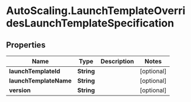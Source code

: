 # AutoScaling.LaunchTemplateOverridesLaunchTemplateSpecification

## Properties

Name | Type | Description | Notes
------------ | ------------- | ------------- | -------------
**launchTemplateId** | **String** |  | [optional] 
**launchTemplateName** | **String** |  | [optional] 
**version** | **String** |  | [optional] 


